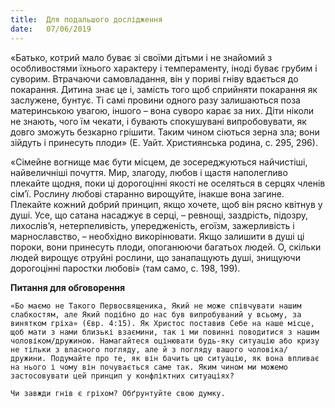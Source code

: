 ```yaml
---
title:  Для подальшого дослідження
date:   07/06/2019
---
```


«Батько, котрий мало буває зі своїми дітьми і не знайомий з особливостями їхнього характеру і темпераменту, іноді буває грубим і суворим. Втрачаючи самовладання, він у пориві гніву вдається до покарання. Дитина знає це і, замість того щоб сприйняти покарання як заслужене, бунтує. Ті самі провини одного разу залишаються поза материнською увагою, іншого – вона суворо карає за них. Діти ніколи не знають, чого їм чекати, і бувають спокушувані випробовувати, як довго зможуть безкарно грішити. Таким чином сіються зерна зла; вони зійдуть і принесуть плоди» (Е. Уайт. Християнська родина, с. 295, 296).

«Сімейне вогнище має бути місцем, де зосереджуються найчистіші, найвеличніші почуття. Мир, злагоду, любов і щастя наполегливо плекайте щодня, поки ці дорогоцінні якості не оселяться в серцях членів сім’ї. Рослину любові старанно вирощуйте, інакше вона загине. Плекайте кожний добрий принцип, якщо хочете, щоб він рясно квітнув у душі. Усе, що сатана насаджує в серці, – ревнощі, заздрість, підозру, лихослів’я, нетерпеливість, упередженість, егоїзм, зажерливість і марнославство, – необхідно викорінювати. Якщо залишити в душі ці пороки, вони принесуть плоди, опоганюючи багатьох людей. О, скільки людей вирощує отруйні рослини, що занапащують душі, знищуючи дорогоцінні паростки любові» (там само, с. 198, 199).

**Питання для обговорення**

`«Бо маємо не Такого Первосвященика, Який не може співчувати нашим слабкостям, але Який подібно до нас був випробуваний у всьому, за винятком гріха» (Євр. 4:15). Як Христос поставив Себе на наше місце, щоб мати з нами близькі взаємини, так і ми повинні поводитися з нашим чоловіком/дружиною. Намагайтеся оцінювати будь-яку ситуацію або кризу не тільки з власного погляду, але й з погляду вашого чоловіка/ дружини. Подумайте про те, як він бачить цю ситуацію, як вона впливає на нього і чому він почувається саме так. Яким чином ми можемо застосовувати цей принцип у конфліктних ситуаціях?`

`Чи завжди гнів є гріхом? Обґрунтуйте свою думку.`